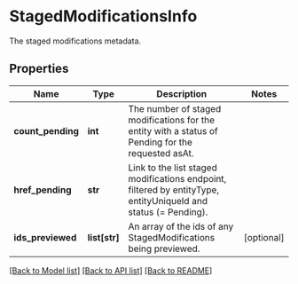 # StagedModificationsInfo

The staged modifications metadata.

## Properties
Name | Type | Description | Notes
------------ | ------------- | ------------- | -------------
**count_pending** | **int** | The number of staged modifications for the entity with a status of Pending for the requested asAt. | 
**href_pending** | **str** | Link to the list staged modifications endpoint, filtered by entityType, entityUniqueId and status (&#x3D; Pending). | 
**ids_previewed** | **list[str]** | An array of the ids of any StagedModifications being previewed. | [optional] 

[[Back to Model list]](../README.md#documentation-for-models) [[Back to API list]](../README.md#documentation-for-api-endpoints) [[Back to README]](../README.md)


